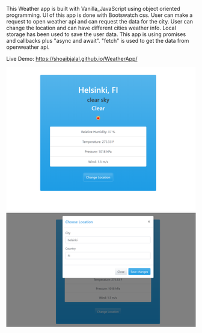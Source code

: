 This Weather app is built with Vanilla_JavaScript using object oriented programming. UI of this app is done with Bootswatch css. 
User can make a request to open weather api and can request the data for the city. User can change the location and can have different cities weather info. Local storage has been used to save the user data.
This app is using promises and callbacks plus "async and await". "fetch" is used to get the data from openweather api.


Live Demo: https://shoaibjalal.github.io/WeatherApp/

<img src="img/screenshot.PNG" />
<img src="img/screenshot2.PNG" />

